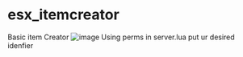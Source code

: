 # esx_itemcreator  
Basic item Creator 
![image](https://github.com/hika6969/esx_itemcreator/assets/166883303/c9a65021-88dc-4027-b5a5-90e7af2d58f2)
Using perms in server.lua put ur desired idenfier
